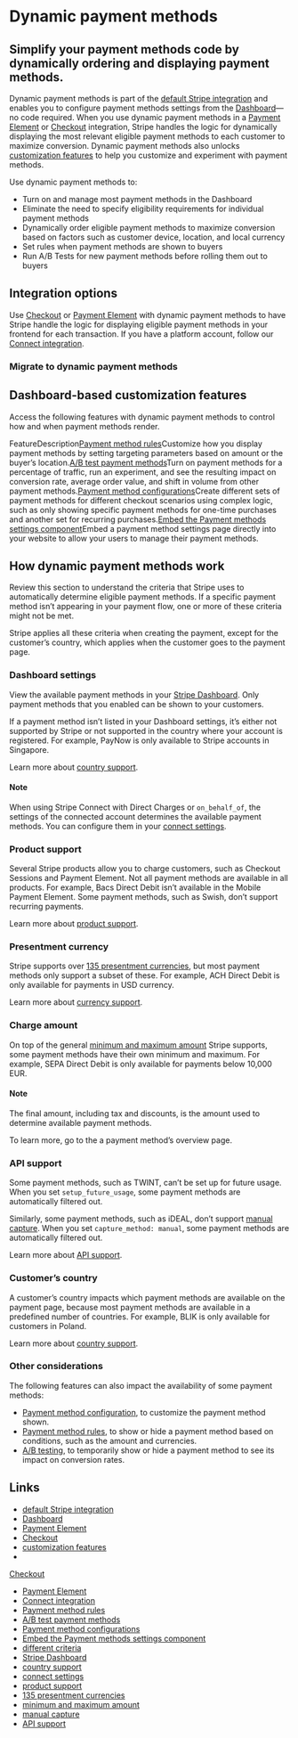 # Dynamic payment methods

## Simplify your payment methods code by dynamically ordering and displaying payment methods.

Dynamic payment methods is part of the [default Stripe
integration](https://stripe.com/blog/dynamic-payment-methods) and enables you to
configure payment methods settings from the
[Dashboard](https://dashboard.stripe.com/settings/payment_methods)—no code
required. When you use dynamic payment methods in a [Payment
Element](https://docs.stripe.com/payments/payment-element) or
[Checkout](https://docs.stripe.com/payments/checkout) integration, Stripe
handles the logic for dynamically displaying the most relevant eligible payment
methods to each customer to maximize conversion. Dynamic payment methods also
unlocks [customization
features](https://docs.stripe.com/payments/payment-methods/dynamic-payment-methods#customization-features)
to help you customize and experiment with payment methods.

Use dynamic payment methods to:

- Turn on and manage most payment methods in the Dashboard
- Eliminate the need to specify eligibility requirements for individual payment
methods
- Dynamically order eligible payment methods to maximize conversion based on
factors such as customer device, location, and local currency
- Set rules when payment methods are shown to buyers
- Run A/B Tests for new payment methods before rolling them out to buyers

## Integration options

Use
[Checkout](https://docs.stripe.com/payments/accept-a-payment?platform=web&ui=stripe-hosted)
or [Payment
Element](https://docs.stripe.com/payments/accept-a-payment?platform=web&ui=elements)
with dynamic payment methods to have Stripe handle the logic for displaying
eligible payment methods in your frontend for each transaction. If you have a
platform account, follow our [Connect
integration](https://docs.stripe.com/connect/dynamic-payment-methods).

### Migrate to dynamic payment methods

## Dashboard-based customization features

Access the following features with dynamic payment methods to control how and
when payment methods render.

FeatureDescription[Payment method
rules](https://docs.stripe.com/payments/payment-method-rules)Customize how you
display payment methods by setting targeting parameters based on amount or the
buyer’s location.[A/B test payment
methods](https://docs.stripe.com/payments/a-b-testing)Turn on payment methods
for a percentage of traffic, run an experiment, and see the resulting impact on
conversion rate, average order value, and shift in volume from other payment
methods.[Payment method
configurations](https://docs.stripe.com/payments/payment-method-configurations)Create
different sets of payment methods for different checkout scenarios using complex
logic, such as only showing specific payment methods for one-time purchases and
another set for recurring purchases.[Embed the Payment methods settings
component](https://docs.stripe.com/connect/embed-payment-method-settings)Embed a
payment method settings page directly into your website to allow your users to
manage their payment methods.
## How dynamic payment methods work

Review this section to understand the criteria that Stripe uses to automatically
determine eligible payment methods. If a specific payment method isn’t appearing
in your payment flow, one or more of these criteria might not be met.

Stripe applies all these criteria when creating the payment, except for the
customer’s country, which applies when the customer goes to the payment page.

### Dashboard settings

View the available payment methods in your [Stripe
Dashboard](https://dashboard.stripe.com/test/settings/payment_methods). Only
payment methods that you enabled can be shown to your customers.

If a payment method isn’t listed in your Dashboard settings, it’s either not
supported by Stripe or not supported in the country where your account is
registered. For example, PayNow is only available to Stripe accounts in
Singapore.

Learn more about [country
support](https://docs.stripe.com/payments/payment-methods/payment-method-support#country-currency-support).

#### Note

When using Stripe Connect with Direct Charges or `on_behalf_of`, the settings of
the connected account determines the available payment methods. You can
configure them in your [connect
settings](https://dashboard.stripe.com/test/settings/payment_methods/connected_accounts).

### Product support

Several Stripe products allow you to charge customers, such as Checkout Sessions
and Payment Element. Not all payment methods are available in all products. For
example, Bacs Direct Debit isn’t available in the Mobile Payment Element. Some
payment methods, such as Swish, don’t support recurring payments.

Learn more about [product
support](https://docs.stripe.com/payments/payment-methods/payment-method-support#product-support).

### Presentment currency

Stripe supports over [135 presentment
currencies](https://docs.stripe.com/currencies#presentment-currencies), but most
payment methods only support a subset of these. For example, ACH Direct Debit is
only available for payments in USD currency.

Learn more about [currency
support](https://docs.stripe.com/payments/payment-methods/payment-method-support#country-currency-support).

### Charge amount

On top of the general [minimum and maximum
amount](https://docs.stripe.com/currencies#minimum-and-maximum-charge-amounts)
Stripe supports, some payment methods have their own minimum and maximum. For
example, SEPA Direct Debit is only available for payments below 10,000 EUR.

#### Note

The final amount, including tax and discounts, is the amount used to determine
available payment methods.

To learn more, go to the a payment method’s overview page.

### API support

Some payment methods, such as TWINT, can’t be set up for future usage. When you
set `setup_future_usage`, some payment methods are automatically filtered out.

Similarly, some payment methods, such as iDEAL, don’t support [manual
capture](https://docs.stripe.com/payments/place-a-hold-on-a-payment-method).
When you set `capture_method: manual`, some payment methods are automatically
filtered out.

Learn more about [API
support](https://docs.stripe.com/payments/payment-methods/payment-method-support#additional-api-supportability).

### Customer’s country

A customer’s country impacts which payment methods are available on the payment
page, because most payment methods are available in a predefined number of
countries. For example, BLIK is only available for customers in Poland.

Learn more about [country
support](https://docs.stripe.com/payments/payment-methods/payment-method-support#country-currency-support).

### Other considerations

The following features can also impact the availability of some payment methods:

- [Payment method
configuration](https://docs.stripe.com/payments/payment-method-configurations),
to customize the payment method shown.
- [Payment method rules](https://docs.stripe.com/payments/payment-method-rules),
to show or hide a payment method based on conditions, such as the amount and
currencies.
- [A/B testing](https://docs.stripe.com/payments/a-b-testing), to temporarily
show or hide a payment method to see its impact on conversion rates.

## Links

- [default Stripe integration](https://stripe.com/blog/dynamic-payment-methods)
- [Dashboard](https://dashboard.stripe.com/settings/payment_methods)
- [Payment Element](https://docs.stripe.com/payments/payment-element)
- [Checkout](https://docs.stripe.com/payments/checkout)
- [customization
features](https://docs.stripe.com/payments/payment-methods/dynamic-payment-methods#customization-features)
-
[Checkout](https://docs.stripe.com/payments/accept-a-payment?platform=web&ui=stripe-hosted)
- [Payment
Element](https://docs.stripe.com/payments/accept-a-payment?platform=web&ui=elements)
- [Connect integration](https://docs.stripe.com/connect/dynamic-payment-methods)
- [Payment method rules](https://docs.stripe.com/payments/payment-method-rules)
- [A/B test payment methods](https://docs.stripe.com/payments/a-b-testing)
- [Payment method
configurations](https://docs.stripe.com/payments/payment-method-configurations)
- [Embed the Payment methods settings
component](https://docs.stripe.com/connect/embed-payment-method-settings)
- [different criteria](https://docs.stripe.com/testing/wallets)
- [Stripe Dashboard](https://dashboard.stripe.com/test/settings/payment_methods)
- [country
support](https://docs.stripe.com/payments/payment-methods/payment-method-support#country-currency-support)
- [connect
settings](https://dashboard.stripe.com/test/settings/payment_methods/connected_accounts)
- [product
support](https://docs.stripe.com/payments/payment-methods/payment-method-support#product-support)
- [135 presentment
currencies](https://docs.stripe.com/currencies#presentment-currencies)
- [minimum and maximum
amount](https://docs.stripe.com/currencies#minimum-and-maximum-charge-amounts)
- [manual
capture](https://docs.stripe.com/payments/place-a-hold-on-a-payment-method)
- [API
support](https://docs.stripe.com/payments/payment-methods/payment-method-support#additional-api-supportability)